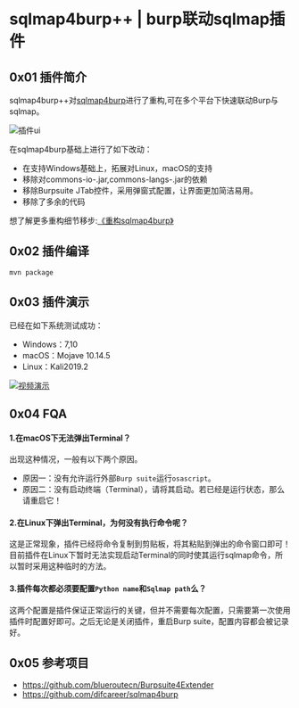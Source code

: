 # sqlmap4burp++ | burp联动sqlmap插件
## 0x01 插件简介
sqlmap4burp++对[sqlmap4burp](https://github.com/difcareer/sqlmap4burp)进行了重构,可在多个平台下快速联动Burp与sqlmap。

![插件ui](doc/sqlmap4burp++ui.png)

在sqlmap4burp基础上进行了如下改动：

* 在支持Windows基础上，拓展对Linux，macOS的支持
* 移除对commons-io-<version>.jar,commons-langs-<version>.jar的依赖
* 移除Burpsuite JTab控件，采用弹窗式配置，让界面更加简洁易用。
* 移除了多余的代码

想了解更多重构细节移步:[《重构sqlmap4burp》](http://gv7.me/articles/2019/refactoring-sqlmap4burp/)

## 0x02 插件编译

```
mvn package
```

## 0x03 插件演示
已经在如下系统测试成功：
* Windows：7,10
* macOS：Mojave 10.14.5
* Linux：Kali2019.2

[![视频演示](https://img.youtube.com/vi/1RWVkztssvw/0.jpg)](https://www.youtube.com/watch?v=1RWVkztssvw)

## 0x04 FQA
#### 1.在macOS下无法弹出Terminal？
出现这种情况，一般有以下两个原因。
* 原因一：没有允许运行外部`Burp suite`运行`osascript`。
* 原因二：没有启动终端（Terminal），请将其启动。若已经是运行状态，那么请重启它！

#### 2.在Linux下弹出Terminal，为何没有执行命令呢？
这是正常现象，插件已经将命令复制到剪贴板，将其粘贴到弹出的命令窗口即可！目前插件在Linux下暂时无法实现启动Terminal的同时使其运行sqlmap命令，所以暂时采用这种临时的方法。

#### 3.插件每次都必须要配置`Python name`和`Sqlmap path`么？
这两个配置是插件保证正常运行的关键，但并不需要每次配置，只需要第一次使用插件时配置好即可。之后无论是关闭插件，重启Burp suite，配置内容都会被记录好。
## 0x05 参考项目
* https://github.com/blueroutecn/Burpsuite4Extender
* https://github.com/difcareer/sqlmap4burp
